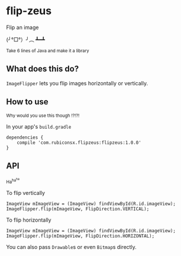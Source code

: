 # flip-zeus
 
 Flip an image 
 
 (╯°□°）╯︵ ┻━┻

<sub> Take 6 lines of Java and make it a library </sub>

## What does this do?

`ImageFlipper` lets you flip images horizontally or vertically.

## How to use

<sub>Why would you use this though !?!?!</sub>

In your app's `build.gradle`

```
dependencies {
    compile 'com.rubiconsx.flipzeus:flipzeus:1.0.0'
}
```

## API 
<sub>Ha<sup>ha<sup>ha</sup></sup></sub>

To flip vertically

```
ImageView mImageView = (ImageView) findViewById(R.id.imageView);
ImageFlipper.flip(mImageView, FlipDirection.VERTICAL);
```

To flip horizontally

```
ImageView mImageView = (ImageView) findViewById(R.id.imageView);
ImageFlipper.flip(mImageView, FlipDirection.HORIZONTAL);
```

You can also pass `Drawable`s or even `Bitmap`s directly.

